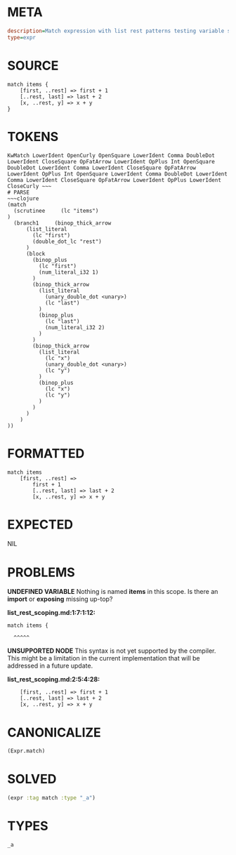 # META
~~~ini
description=Match expression with list rest patterns testing variable scoping
type=expr
~~~
# SOURCE
~~~roc
match items {
    [first, ..rest] => first + 1
    [..rest, last] => last + 2
    [x, ..rest, y] => x + y
}
~~~
# TOKENS
~~~text
KwMatch LowerIdent OpenCurly OpenSquare LowerIdent Comma DoubleDot LowerIdent CloseSquare OpFatArrow LowerIdent OpPlus Int OpenSquare DoubleDot LowerIdent Comma LowerIdent CloseSquare OpFatArrow LowerIdent OpPlus Int OpenSquare LowerIdent Comma DoubleDot LowerIdent Comma LowerIdent CloseSquare OpFatArrow LowerIdent OpPlus LowerIdent CloseCurly ~~~
# PARSE
~~~clojure
(match
  (scrutinee     (lc "items")
)
  (branch1     (binop_thick_arrow
      (list_literal
        (lc "first")
        (double_dot_lc "rest")
      )
      (block
        (binop_plus
          (lc "first")
          (num_literal_i32 1)
        )
        (binop_thick_arrow
          (list_literal
            (unary_double_dot <unary>)
            (lc "last")
          )
          (binop_plus
            (lc "last")
            (num_literal_i32 2)
          )
        )
        (binop_thick_arrow
          (list_literal
            (lc "x")
            (unary_double_dot <unary>)
            (lc "y")
          )
          (binop_plus
            (lc "x")
            (lc "y")
          )
        )
      )
    )
))
~~~
# FORMATTED
~~~roc
match items
	[first, ..rest] => 
		first + 1
		[..rest, last] => last + 2
		[x, ..rest, y] => x + y
~~~
# EXPECTED
NIL
# PROBLEMS
**UNDEFINED VARIABLE**
Nothing is named **items** in this scope.
Is there an **import** or **exposing** missing up-top?

**list_rest_scoping.md:1:7:1:12:**
```roc
match items {
```
      ^^^^^


**UNSUPPORTED NODE**
This syntax is not yet supported by the compiler.
This might be a limitation in the current implementation that will be addressed in a future update.

**list_rest_scoping.md:2:5:4:28:**
```roc
    [first, ..rest] => first + 1
    [..rest, last] => last + 2
    [x, ..rest, y] => x + y
```


# CANONICALIZE
~~~clojure
(Expr.match)
~~~
# SOLVED
~~~clojure
(expr :tag match :type "_a")
~~~
# TYPES
~~~roc
_a
~~~
